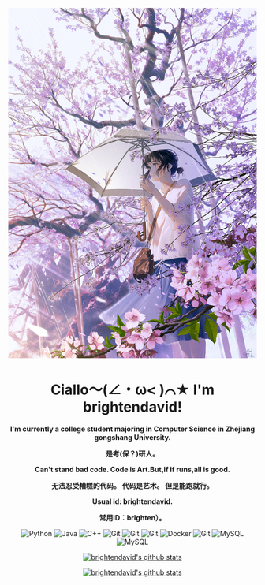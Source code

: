 <p align="center">
    <a href="https://brightendavid.github.io/">
        <img src="banner.png" alt="brightendavid">
    </a>
</p>

<h1 align="center">
    <strong>
        Ciallo～(∠・ω< )⌒★ I'm brightendavid!
    </strong>
</h1>

<p align="center">
    <strong>
        I'm currently a college student majoring in Computer Science in Zhejiang gongshang University.
    </strong>
</p>

<p align="center">
    <strong>
        是考(保？)研人。
    </strong>
</p>

<p align="center">
    <strong>
        Can't stand bad code. Code is Art.But,if if runs,all is good.
    </strong>
</p>

<p align="center">
    <strong>
        无法忍受糟糕的代码。
        代码是艺术。
        但是能跑就行。
    </strong>
</p>

<p align="center">
    <strong>
        Usual id: brightendavid.
    </strong>
</p>

<p align="center">
    <strong>
        常用ID：brighten）。
    </strong>
</p>

<p align="center">
    <img src="https://img.shields.io/badge/-Python-black?style=flat-square&logo=Python" alt="Python">
    <img src="https://img.shields.io/badge/-java-black?style=flat-square&logo=Java" alt="Java">
    <img src="https://img.shields.io/badge/-C++-black?style=flat-square&logo=C" alt="C++">
    <img src="https://img.shields.io/badge/-PyTorch-black?style=flat-square&logo=PyTorch" alt="Git">
    <img src="https://img.shields.io/badge/-OpenCV-black?style=flat-square&logo=OpenCV" alt="Git">
    <img src="https://img.shields.io/badge/-Django-black?style=flat-square&logo=Django" alt="Git">
    <img src="https://img.shields.io/badge/-Docker-black?style=flat-square&logo=Docker" alt="Docker">
    <img src="https://img.shields.io/badge/-Git-black?style=flat-square&logo=Git" alt="Git">
    <img src="https://img.shields.io/badge/-MySQL-black?style=flat-square&logo=MySql" alt="MySQL">
    <img src="https://img.shields.io/badge/-Linux-black?style=flat-square&logo=Linux" alt="MySQL">
</p>

<p align="center">
    <a href="https://github.com/brightendavid">
        <img src="https://github-readme-stats.vercel.app/api?username=brightendavid&hide_border=true&show_icons=true&theme=buefy&icon_color=7957d5" alt="brightendavid's github stats">
    </a>
</p>
<p align="center">
    <a href="https://github.com/brightendavid">
        <img src="https://github-readme-stats-one-bice.vercel.app/api/top-langs/?username=brightendavid&layout=compact&exclude_repo=brightendavid.github.io&hide_border=true&langs_count=10&theme=buefy" alt="brightendavid's github stats">
    </a>
</p>

<!--
<p align="center">
  <strong><a href="">Official Website</a></strong> |
  <strong><a href="">Twitter</a></strong> |
  <strong><a href="">Discord</a></strong> |
  <strong><a href="">LinkedIn</a></strong> |
  <strong><a href="">Twitch</a></strong>
</p>
-->

<!--
**brightendavid/brightendavid** is a ✨ _special_ ✨ repository because its `README.md` (this file) appears on your GitHub profile.
Here are some ideas to get you started:
- 🔭 I’m currently working on ...
- 🌱 I’m currently learning ...
- 👯 I’m looking to collaborate on ...
- 🤔 I’m looking for help with ...
- 💬 Ask me about ...
- 📫 How to reach me: ...
- 😄 Pronouns: ...
- ⚡ Fun fact: ...
-->
